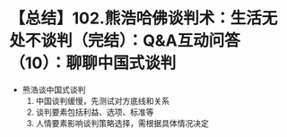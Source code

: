 # 【总结】102.熊浩哈佛谈判术：生活无处不谈判（完结）：Q&A互动问答（10）：聊聊中国式谈判

-   熊浩谈中国式谈判
    1.  中国谈判缓慢，先测试对方底线和关系
    2.  谈判要素包括利益、选项、标准等
    3.  人情要素影响谈判策略选择，需根据具体情况决定